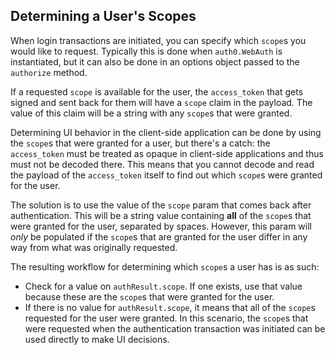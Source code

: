 ## Determining a User's Scopes

When login transactions are initiated, you can specify which `scope`s you would like to request. Typically this is done when `auth0.WebAuth` is instantiated, but it can also be done in an options object passed to the `authorize` method.

If a requested `scope` is available for the user, the `access_token` that gets signed and sent back for them will have a `scope` claim in the payload. The value of this claim will be a string with any `scope`s that were granted.

Determining UI behavior in the client-side application can be done by using the `scope`s that were granted for a user, but there's a catch: the `access_token` must be treated as opaque in client-side applications and thus must not be decoded there. This means that you cannot decode and read the payload of the `access_token` itself to find out which `scope`s were granted for the user.

The solution is to use the value of the `scope` param that comes back after authentication. This will be a string value containing **all** of the `scope`s that were granted for the user, separated by spaces. However, this param will _only_ be populated if the `scope`s that are granted for the user differ in any way from what was originally requested.

The resulting workflow for determining which `scope`s a user has is as such:

* Check for a value on `authResult.scope`. If one exists, use that value because these are the `scope`s that were granted for the user.
* If there is no value for `authResult.scope`, it means that all of the `scope`s requested for the user were granted. In this scenario, the `scope`s that were requested when the authentication transaction was initiated can be used directly to make UI decisions.